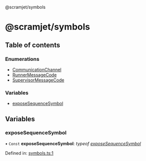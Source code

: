 @scramjet/symbols

# @scramjet/symbols

## Table of contents

### Enumerations

- [CommunicationChannel](enums/communicationchannel.md)
- [RunnerMessageCode](enums/runnermessagecode.md)
- [SupervisorMessageCode](enums/supervisormessagecode.md)

### Variables

- [exposeSequenceSymbol](README.md#exposesequencesymbol)

## Variables

### exposeSequenceSymbol

• `Const` **exposeSequenceSymbol**: *typeof* [*exposeSequenceSymbol*](README.md#exposesequencesymbol)

Defined in: [symbols.ts:1](https://github.com/scramjet-cloud-platform/scramjet-csi-dev/blob/966a05e/packages/symbols/src/symbols.ts#L1)
